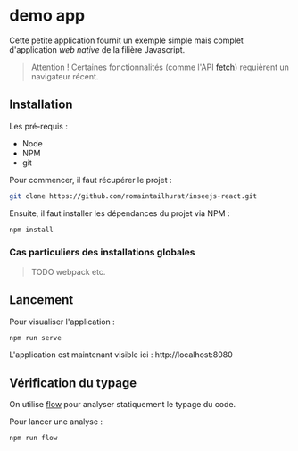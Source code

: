 # demo app

Cette petite application fournit un exemple simple mais complet d'application *web native* de la filière Javascript.

> Attention ! Certaines fonctionnalités (comme l'API [fetch](https://developer.mozilla.org/en-US/docs/Web/API/Fetch_API/Using_Fetch)) requièrent un navigateur récent.

## Installation

Les pré-requis :
- Node
- NPM
- git

Pour commencer, il faut récupérer le projet :

```bash
git clone https://github.com/romaintailhurat/inseejs-react.git
```

Ensuite, il faut installer les dépendances du projet via NPM :

```bash
npm install
```

### Cas particuliers des installations globales

> TODO webpack etc.

## Lancement

Pour visualiser l'application :

```bash
npm run serve
```

L'application est maintenant visible ici : http://localhost:8080

## Vérification du typage

On utilise [flow](http://flowtype.org/) pour analyser statiquement le typage du code.

Pour lancer une analyse :

```bash
npm run flow
```
